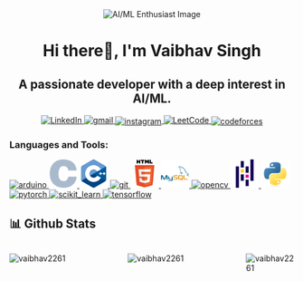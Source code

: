 <div align="center">
  <img src="https://sdmntprpolandcentral.oaiusercontent.com/files/00000000-bbc8-620a-afb5-c206a14f8b5e/raw?se=2025-06-30T05%3A35%3A40Z&sp=r&sv=2024-08-04&sr=b&scid=87c8bfae-2344-5495-a3c4-6fbebf143142&skoid=0da8417a-a4c3-4a19-9b05-b82cee9d8868&sktid=a48cca56-e6da-484e-a814-9c849652bcb3&skt=2025-06-29T18%3A34%3A18Z&ske=2025-06-30T18%3A34%3A18Z&sks=b&skv=2024-08-04&sig=D%2B04K7hQf2UUnJUoldYOabt1%2BQCokRkVTOmd3WRMMqE%3D" alt="AI/ML Enthusiast Image" style="max-width: 100%; height="90%": auto;" />
</div>
<h1 align="center">Hi there👋, I'm Vaibhav Singh</h1>
<h2 align="center">A passionate developer with a deep interest in AI/ML.</h2>


<div align="center">
  <a href="https://linkedin.com/in/vaibhav-singh-801b95287" target="_blank" rel="noopener noreferrer">
    <img src="https://cdn1.iconfinder.com/data/icons/social-links/382/linkedin-512.png" width="50" alt="LinkedIn" />
  </a>
  <a href="mailto:swcric226@gmail.com" target="_blank" rel="noopener noreferrer">
    <img src="https://upload.wikimedia.org/wikipedia/commons/thumb/7/7e/Gmail_icon_%282020%29.svg/512px-Gmail_icon_%282020%29.svg.png" width="50" height="40" alt="gmail" />
  </a>
  <a href="https://instagram.com/vaibhav_015"  rel="noopener noreferrer">
  <img align="center" src="https://raw.githubusercontent.com/rahuldkjain/github-profile-readme-generator/master/src/images/icons/Social/instagram.svg" alt="instagram" width="50" height="50" />
</a>
  <a href="https://www.leetcode.com/vaibhav226" target="_blank" rel="noopener noreferrer">
    <img src="https://cdn.iconscout.com/icon/free/png-256/free-leetcode-logo-icon-download-in-svg-png-gif-file-formats--technology-social-media-vol-4-pack-logos-icons-2944960.png?f=webp" width="50" alt="LeetCode"/>
  </a>
  <a href="https://codeforces.com/profile/vaibhav226"  rel="noopener noreferrer">
  <img align="center" src="https://raw.githubusercontent.com/rahuldkjain/github-profile-readme-generator/master/src/images/icons/Social/codeforces.svg" alt="codeforces" width="50" height="50" />
</a>
</div>



<h3 align="left">Languages and Tools:</h3>
<p align="left"> 
  <a href="https://www.arduino.cc/" target="_blank" rel="noreferrer">
    <img src="https://cdn.worldvectorlogo.com/logos/arduino-1.svg" alt="arduino" width="50" height="50"/> 
  </a> 
  <a href="https://www.cprogramming.com/" target="_blank" rel="noreferrer">
    <img src="https://raw.githubusercontent.com/devicons/devicon/master/icons/c/c-original.svg" alt="c" width="50" height="50"/>
  </a> 
  <a href="https://www.w3schools.com/cpp/" target="_blank" rel="noreferrer"> 
    <img src="https://raw.githubusercontent.com/devicons/devicon/master/icons/cplusplus/cplusplus-original.svg" alt="cplusplus" width="50" height="50"/> 
  </a> 
  <a href="https://git-scm.com/" target="_blank" rel="noreferrer"> 
    <img src="https://www.vectorlogo.zone/logos/git-scm/git-scm-icon.svg" alt="git" width="50" height="50"/> 
  </a> 
  <a href="https://www.w3.org/html/" target="_blank" rel="noreferrer"> 
    <img src="https://raw.githubusercontent.com/devicons/devicon/master/icons/html5/html5-original-wordmark.svg" alt="html5" width="50" height="50"/> 
  </a> 
  <a href="https://www.mysql.com/" target="_blank" rel="noreferrer"> 
    <img src="https://raw.githubusercontent.com/devicons/devicon/master/icons/mysql/mysql-original-wordmark.svg" alt="mysql" width="50" height="50"/> 
  </a> 
  <a href="https://opencv.org/" target="_blank" rel="noreferrer"> 
    <img src="https://www.vectorlogo.zone/logos/opencv/opencv-icon.svg" alt="opencv" width="50" height="50"/> 
  </a> 
  <a href="https://pandas.pydata.org/" target="_blank" rel="noreferrer"> 
    <img src="https://raw.githubusercontent.com/devicons/devicon/2ae2a900d2f041da66e950e4d48052658d850630/icons/pandas/pandas-original.svg" alt="pandas" width="50" height="50"/> 
  </a> 
  <a href="https://www.python.org" target="_blank" rel="noreferrer"> 
    <img src="https://raw.githubusercontent.com/devicons/devicon/master/icons/python/python-original.svg" alt="python" width="50" height="50"/> 
  </a> 
  <a href="https://pytorch.org/" target="_blank" rel="noreferrer"> 
    <img src="https://www.vectorlogo.zone/logos/pytorch/pytorch-icon.svg" alt="pytorch" width="50" height="50"/> 
  </a> 
  <a href="https://scikit-learn.org/" target="_blank" rel="noreferrer"> 
    <img src="https://upload.wikimedia.org/wikipedia/commons/0/05/Scikit_learn_logo_small.svg" alt="scikit_learn" width="50" height="50"/> 
  </a> 
  <a href="https://www.tensorflow.org" target="_blank" rel="noreferrer"> 
    <img src="https://www.vectorlogo.zone/logos/tensorflow/tensorflow-icon.svg" alt="tensorflow" width="50" height="50"/> 
  </a> 
</p>

<h2>📊 Github Stats </h2>

<div style="display: flex; justify-content: space-between; width: 100%; margin-bottom: 20px;">
  <p style="width: 48%;"><img align="left" src="https://github-readme-stats.vercel.app/api?username=vaibhav2261&show_icons=true&locale=en" alt="vaibhav2261" /></p>
  <p style="width: 48%;"><img align="left" src="https://github-readme-stats.vercel.app/api/top-langs?username=vaibhav2261&show_icons=true&locale=en&layout=compact" alt="vaibhav2261" /></p>
  <p> <img src="https://komarev.com/ghpvc/?username=vaibhav2261&label=Profile%20views&color=0e75b6&style=flat" alt="vaibhav2261" /> </p>
</div>
